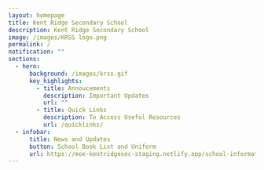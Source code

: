 ```yaml
---
layout: homepage
title: Kent Ridge Secondary School
description: Kent Ridge Secondary School
image: /images/KRSS logo.png
permalink: /
notification: ""
sections:
  - hero:
      background: /images/krss.gif
      key_highlights:
        - title: Annoucements
          description: Important Updates
          url: ""
        - title: Quick Links
          description: To Access Useful Resources
          url: /quicklinks/
  - infobar:
      title: News and Updates
      button: School Book List and Uniform
      url: https://moe-kentridgesec-staging.netlify.app/school-information/administrative-matters/school-book-list-uniform/
---
```

